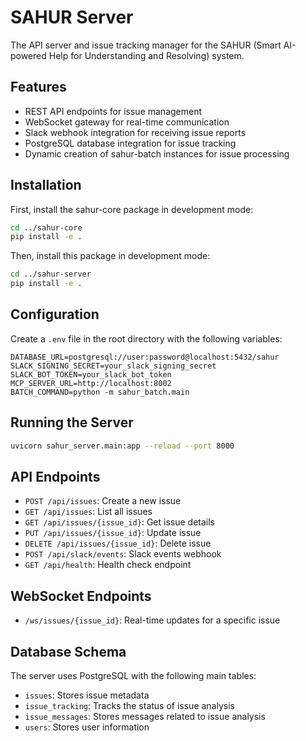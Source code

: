 # SAHUR Server

The API server and issue tracking manager for the SAHUR (Smart AI-powered Help for Understanding and Resolving) system.

## Features

- REST API endpoints for issue management
- WebSocket gateway for real-time communication
- Slack webhook integration for receiving issue reports
- PostgreSQL database integration for issue tracking
- Dynamic creation of sahur-batch instances for issue processing

## Installation

First, install the sahur-core package in development mode:

```bash
cd ../sahur-core
pip install -e .
```

Then, install this package in development mode:

```bash
cd ../sahur-server
pip install -e .
```

## Configuration

Create a `.env` file in the root directory with the following variables:

```
DATABASE_URL=postgresql://user:password@localhost:5432/sahur
SLACK_SIGNING_SECRET=your_slack_signing_secret
SLACK_BOT_TOKEN=your_slack_bot_token
MCP_SERVER_URL=http://localhost:8002
BATCH_COMMAND=python -m sahur_batch.main
```

## Running the Server

```bash
uvicorn sahur_server.main:app --reload --port 8000
```

## API Endpoints

- `POST /api/issues`: Create a new issue
- `GET /api/issues`: List all issues
- `GET /api/issues/{issue_id}`: Get issue details
- `PUT /api/issues/{issue_id}`: Update issue
- `DELETE /api/issues/{issue_id}`: Delete issue
- `POST /api/slack/events`: Slack events webhook
- `GET /api/health`: Health check endpoint

## WebSocket Endpoints

- `/ws/issues/{issue_id}`: Real-time updates for a specific issue

## Database Schema

The server uses PostgreSQL with the following main tables:

- `issues`: Stores issue metadata
- `issue_tracking`: Tracks the status of issue analysis
- `issue_messages`: Stores messages related to issue analysis
- `users`: Stores user information
